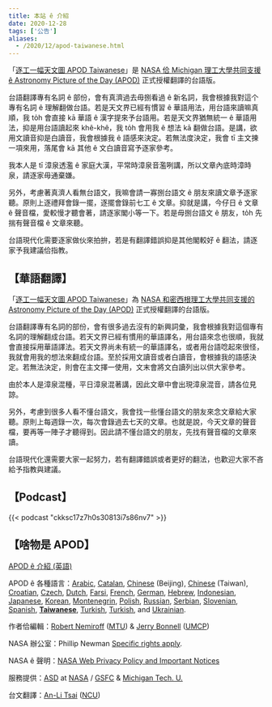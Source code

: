 ```yaml
---
title: 本站 ê 介紹
date: 2020-12-28
tags: ['公告']
aliases:
  - /2020/12/apod-taiwanese.html
---
```


「[逐工一幅天文圖 APOD Taiwanese][1]」是 [NASA 佮 Michigan 理工大學共同支援 ê Astronomy Picture of the Day (APOD)][2] 正式授權翻譯的台語版。

台語翻譯專有名詞 ê 部份，會有真濟過去毋捌看過 ê 新名詞，我會根據我對這个專有名詞 ê 理解翻做台語。若是天文界已經有慣習 ê 華語用法，用台語來讀嘛真順，我 to̍h 會直接 kā 華語 ê 漢字提來予台語用。若是天文界猶無統一 ê 華語用法，抑是用台語讀起來 khê-khê，我 to̍h 會用我 ê 想法 kā 翻做台語。是講，欲用文讀音抑是白讀音，我會根據我 ê 語感來決定。若無法度決定，我會 tī 主文揀一項來用，落尾會 kā 其他 ê 文白讀音寫予逐家參考。

我本人是 tī 漳泉透濫 ê 家庭大漢，平常時漳泉音濫咧講，所以文章內底時漳時泉，請逐家毋通棄嫌。

另外，考慮著真濟人看無台語文，我嘛會請一寡捌台語文 ê 朋友來讀文章予逐家聽。原則上逐禮拜會錄一擺，逐擺會錄前七工 ê 文章。抑就是講，今仔日 ê 文章 ê 聲音檔，愛較慢才聽會著，請逐家閣小等一下。若是毋捌台語文 ê 朋友，to̍h 先揣有聲音檔 ê 文章來聽。

台語現代化需要逐家做伙來拍拚，若是有翻譯錯誤抑是其他閣較好 ê 翻法，請逐家予我建議佮指教。

## 【華語翻譯】

「[逐工一幅天文圖 APOD Taiwanese][1]」為 [NASA 和密西根理工大學共同支援的 Astronomy Picture of the Day (APOD)][2] 正式授權翻譯的台語版。

台語翻譯專有名詞的部份，會有很多過去沒有的新興詞彙，我會根據我對這個專有名詞的理解翻成台語。若天文界已經有慣用的華語譯名，用台語來念也很順，我就會直接採用華語譯法。若天文界尚未有統一的華語譯名，或者用台語唸起來很怪，我就會用我的想法來翻成台語。至於採用文讀音或者白讀音，會根據我的語感決定。若無法決定，則會在主文擇一使用，文末會將文白讀列出以供大家參考。

由於本人是漳泉混種，平日漳泉混著講，因此文章中會出現漳泉混音，請各位見諒。

另外，考慮到很多人看不懂台語文，我會找一些懂台語文的朋友來念文章給大家聽。原則上每週錄一次，每次會錄過去七天的文章。也就是說，今天文章的聲音檔，要再等一陣子才聽得到。因此請不懂台語文的朋友，先找有聲音檔的文章來讀。

台語現代化還需要大家一起努力，若有翻譯錯誤或者更好的翻法，也歡迎大家不吝給予指教與建議。

## 【Podcast】

{{< podcast "ckksc17z7h0s30813i7s86nv7" >}}

## 【啥物是 APOD】

[APOD ê 介紹 (英語)][english]

APOD ê 各種語言：[Arabic][Arabic], [Catalan][Catalan], [Chinese][Chinese1] (Beijing), [Chinese][Chinese2] (Taiwan), [Croatian][Croatian], [Czech][Czech], [Dutch][Dutch], [Farsi][Farsi], [French][French], [German][German], [Hebrew][Hebrew], [Indonesian][Indonesian], [Japanese][Japanese], [Korean][Korean], [Montenegrin][Montenegrin], [Polish][Polish], [Russian][Russian], [Serbian][Serbian], [Slovenian][Slovenian], [Spanish][Spanish], [**Taiwanese**][Taiwanese], [Turkish][Turkish], [Turkish][Turkish], and [Ukrainian][Ukrainian].

作者佮編輯：[Robert Nemiroff][Robert Nemiroff] ([MTU][MTU]) & [Jerry Bonnell][Jerry Bonnell] ([UMCP][UMCP])

NASA 辦公室：Phillip Newman [Specific rights apply][Specific rights apply].

NASA ê 聲明：[NASA Web Privacy Policy and Important Notices][NASA Web Privacy Policy and Important Notices]

服務提供：[ASD][ASD] at [NASA][NASA] / [GSFC][GSFC] & [Michigan Tech. U.][Michigan Tech. U.]

台文翻譯：[An-Li Tsai][email] ([NCU][NCU])

[1]: https://www.apod.tw/
[2]: https://apod.nasa.gov/apod/lib/about_apod.html
[english]: https://apod.nasa.gov/apod/lib/about_apod.html
[Arabic]: http://www.apodar.com/
[Catalan]: http://www.apod.cat/
[Chinese1]: http://www.bjp.org.cn/mryt/ (Beijing)
[Chinese2]: http://sprite.phys.ncku.edu.tw/astrolab/mirrors/apod/apod.html (Taiwan)
[Croatian]: http://www.apod.rs/Croatia.html
[Czech]: http://www.astro.cz/apod/
[Dutch]: http://www.apod.nl/
[Farsi]: http://www.skypix.org/apod/
[French]: http://www.cidehom.com/apod.php
[German]: http://www.starobserver.org/
[Hebrew]: http://www.astronomia2009.org.il/info/apod/apod.htm
[Indonesian]: http://apod.infoastronomy.org/
[Japanese]: http://home.u05.itscom.net/apodjpn/apodj/apodj0.htm
[Korean]: http://wouldyoulike.org/apod/
[Montenegrin]: http://www.apod.rs/Montenegro.html
[Polish]: http://apod.pl/apod/
[Russian]: http://www.astronet.ru/db/apod.html
[Serbian]: http://www.apod.rs/
[Slovenian]: http://apod.fmf.uni-lj.si/
[Spanish]: http://observatorio.info/
[Taiwanese]: https://www.apod.tw/
[Turkish]: https://www.uzaydanhaberler.com/category/gorsel/apod/
[Turkish]: https://rasyonalist.org/kategori/apod/
[Ukrainian]: http://astronomy.pp.ua/
[Robert Nemiroff]: http://www.phy.mtu.edu/faculty/Nemiroff.html
[MTU]: http://www.phy.mtu.edu/
[Jerry Bonnell]: https://antwrp.gsfc.nasa.gov/htmltest/jbonnell/www/bonnell.html
[UMCP]: http://www.astro.umd.edu/
[Specific rights apply]: https://apod.nasa.gov/apod/lib/about_apod.html#srapply
[NASA Web Privacy Policy and Important Notices]: https://www.nasa.gov/about/highlights/HP_Privacy.html
[ASD]: https://astrophysics.gsfc.nasa.gov/
[NASA]: https://www.nasa.gov/
[GSFC]: https://www.nasa.gov/centers/goddard/
[Michigan Tech. U.]: http://www.mtu.edu/
[NCU]: https://www.astro.ncu.edu.tw/
[email]: mailto:thianbun.taigi@gmail.com
